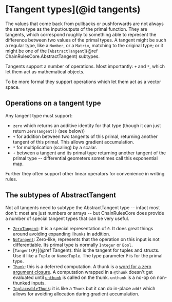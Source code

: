 # [Tangent types](@id tangents)

The values that come back from pullbacks or pushforwards are not always the same type as the input/outputs of the primal function.
They are tangents, which correspond roughly to something able to represent the difference between two values of the primal types.
A tangent might be such a regular type, like a `Number`, or a `Matrix`, matching to the original type;
or it might be one of the [`AbstractTangent`](@ref ChainRulesCore.AbstractTangent) subtypes.

Tangents support a number of operations.
Most importantly: `+` and `*`, which let them act as mathematical objects.

To be more formal they support operations which let them act as a vector space.

## Operations on a tangent type
Any tangent type must support:
 - `zero` which returns an additive identity for that type (though it can just return `ZeroTangent()` (see below))
 - `+` for addition between two tangents of this primal, returning another tangent of this primal. This allows gradient accumulation.
 - `*` for multiplication (scaling) by a scalar.
- `+` between a tangent and its primal type returning another tangent of the primal type -- differential geometers sometimes call this exponential map.

Further they often support other linear operators for convenience in writing rules. 

## The subtypes of AbstractTangent

Not all tangents need to subtype the AbstractTangent type -- infact most don't: most are just numbers or arrays -- but ChainRulesCore does provide a number of special tangent types that can be very useful. 

 - [`ZeroTangent`](@ref): It is a special representation of `0`. It does great things around avoiding expanding `Thunks` in addition.
 - [`NoTangent`](@ref): Zero-like, represents that the operation on this input is not differentiable. Its primal type is normally `Integer` or `Bool`.
 - [`Tangent{P}`](@ref Tangent): this is the tangent for tuples and  structs. Use it like a `Tuple` or `NamedTuple`. The type parameter `P` is for the primal type.
 - [`Thunk`](@ref): this is a deferred computation. A thunk is a [word for a zero argument closure](https://en.wikipedia.org/wiki/Thunk). A computation wrapped in a `@thunk` doesn't get evaluated until [`unthunk`](@ref) is called on the thunk. `unthunk` is a no-op on non-thunked inputs.
 - [`InplaceableThunk`](@ref): it is like a `Thunk` but it can do in-place `add!` which allows for avoiding allocation during gradient accumulation.
